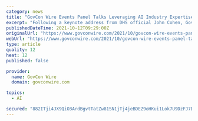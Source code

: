 ```yaml
---
category: news
title: "GovCon Wire Events Panel Talks Leveraging AI Industry Expertise in Public Sector"
excerpt: "Following a keynote address from DHS official John Cohen, GovCon Wire Events proceeded to the Forum’s panel discussion, featuring Anil Chaudhry of GAO and Dr. Timothy Persons of GAO who discussed how the public sector can incorporate private sector technology advancements and expertise to improve government operations and bolster homeland security efforts."
publishedDateTime: 2021-10-12T09:29:00Z
originalUrl: "https://www.govconwire.com/2021/10/govcon-wire-events-panel-talks-leveraging-ai-industry-expertise-in-public-sector/"
webUrl: "https://www.govconwire.com/2021/10/govcon-wire-events-panel-talks-leveraging-ai-industry-expertise-in-public-sector/"
type: article
quality: 12
heat: 12
published: false

provider:
  name: GovCon Wire
  domain: govconwire.com

topics:
  - AI

secured: "882ITji4JX9QiO3ArdBgvtTatZw81SN1jTj4jeBDEZ9oHKui1Lok7U9DzFJ7DFLdV8yBl9bWaCdPffOJod0V28DXD+AYOBQZRSwnWVQON5x8JQbYProGmcL9S4YeD/hLlPUHnz/HfjsjYQkU4NxwSgMQx0WCGUG+HzZC8INDAFdLc7G2B4jTUUWxNf3enzTGeIoDOnxq20uATssPaCcP2oJnRT+36EUQa6LkgaI7SGgjgr1fNvNjzRaC9dKSK0vpyLn2YgPw1gml9vT2sh9x6zfh60SjrEQnzZB/4u0LsMpGB84296ZONX+49hEkw9wGq6nLJ4Db5ai0tfSQVPb8/9p5EfQsubZhp/cDx+RrQnI=;Dn+Jjgny5Eu4v/oNEQ8viA=="
---
```



